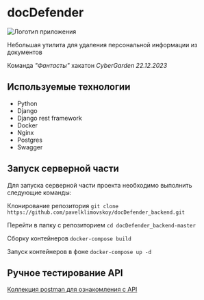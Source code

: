 # docDefender

![Логотип приложения](https://sun9-23.userapi.com/impf/oQzhjGFgPCx0DtGSshB9_qfn4RnT0qWbd4zy_g/YiieGTIhR9I.jpg?size=1012x644&quality=96&sign=b1f2709e9f6ef4a01b7359bbb747ed52&type=album)

Небольшая утилита для удаления персональной информации из документов

Команда _"Фантасты"_ хакатон *CyberGarden 22.12.2023*

## Используемые технологии

- Python
- Django
- Django rest framework
- Docker
- Nginx
- Postgres
- Swagger

## Запуск серверной части

Для запуска серверной части проекта необходимо выполнить следующие команды:

Клонирование репозитория
`git clone https://github.com/pavelklimovskoy/docDefender_backend.git`

Перейти в папку с репозиторием
`cd docDefender_backend-master`

Сборку контейнеров
`docker-compose build`

Запуск контейнеров в фоне
`docker-compose up -d`

## Ручное тестирование API

[Коллекция postman для ознакомления с API](https://www.postman.com/lunar-satellite-45225/workspace/docdefender/collection/9576648-1518e86f-302a-4181-85e3-30d8778cff45?action=share&creator=9576648)
